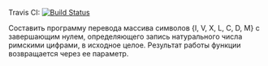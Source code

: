 Travis CI: [![Build Status](https://travis-ci.com/LeXgv/tp-it1-roman_to_arabic.svg?branch=work)](https://travis-ci.com/LeXgv/tp-it1-roman_to_arabic)

Составить программу перевода массива символов {I, V, X, L, C, D, M} с завершающим нулем, определяющего запись натурального числа римскими цифрами, в исходное целое. Результат работы функции возвращается через ее параметр.
